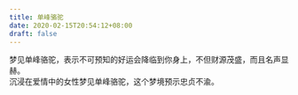 ```yaml
---
title: 单峰骆驼
date: 2020-02-15T20:54:12+08:00
draft: false
---
```


梦见单峰骆驼，表示不可预知的好运会降临到你身上，不但财源茂盛，而且名声显赫。<br>
沉浸在爱情中的女性梦见单峰骆驼，这个梦境预示忠贞不渝。<br>
